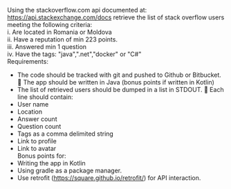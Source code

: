 Using the stackoverflow.com api documented at: https://api.stackexchange.com/docs retrieve
the list of stack overflow users meeting the following criteria:  
i. Are located in Romania or Moldova  
ii. Have a reputation of min 223 points.  
iii. Answered min 1 question  
iv. Have the tags: "java",".net","docker" or "C#"  
Requirements:  
- The code should be tracked with git and pushed to Github or Bitbucket.  The app should be written in Java (bonus points if written in Kotlin)  
- The list of retrieved users should be dumped in a list in STDOUT.  Each line should contain:  
- User name  
- Location  
- Answer count  
- Question count  
- Tags as a comma delimited string  
- Link to profile  
- Link to avatar  
Bonus points for:  
- Writing the app in Kotlin  
- Using gradle as a package manager.  
- Use retrofit (https://square.github.io/retrofit/) for API interaction.
